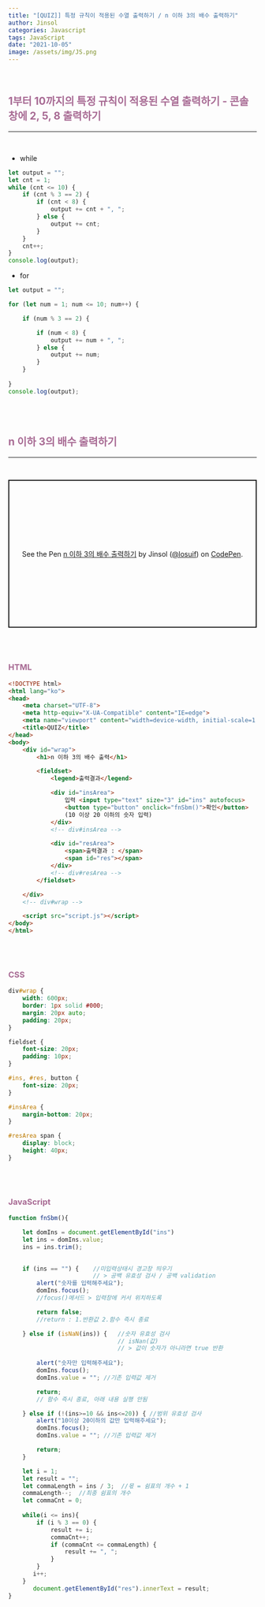 ```yaml
---
title: "[QUIZ]] 특정 규칙이 적용된 수열 출력하기 / n 이하 3의 배수 출력하기"
author: Jinsol
categories: Javascript
tags: JavaScript
date: "2021-10-05"
image: /assets/img/JS.png
---
```


<br>

## <span style="color:#a86b94">1부터 10까지의 특정 규칙이 적용된 수열 출력하기 - 콘솔창에 2, 5, 8 출력하기</span>

<hr><br>

- while

```javascript
let output = "";
let cnt = 1;
while (cnt <= 10) {
    if (cnt % 3 == 2) {
        if (cnt < 8) {
            output += cnt + ", ";
        } else {
            output += cnt;
        }
    }
    cnt++;
}
console.log(output); 
```

- for

```javascript
let output = "";

for (let num = 1; num <= 10; num++) {

    if (num % 3 == 2) {

        if (num < 8) {
            output += num + ", ";
        } else {
            output += num;
        }
    }
    
}
console.log(output);
```

<br><br>

## <span style="color:#a86b94">n 이하 3의 배수 출력하기</span>

<hr>
<br>

<p class="codepen" data-height="300" data-default-tab="html,result" data-slug-hash="abwPwva" data-user="losuif" style="height: 300px; box-sizing: border-box; display: flex; align-items: center; justify-content: center; border: 2px solid; margin: 1em 0; padding: 1em;">
  <span>See the Pen <a href="https://codepen.io/losuif/pen/abwPwva">
  n 이하 3의 배수 출력하기</a> by Jinsol (<a href="https://codepen.io/losuif">@losuif</a>)
  on <a href="https://codepen.io">CodePen</a>.</span>
</p>
<script async src="https://cpwebassets.codepen.io/assets/embed/ei.js"></script>


<br><br>

### <span style="color:#a86b94">HTML</span>

```html
<!DOCTYPE html>
<html lang="ko">
<head>
    <meta charset="UTF-8">
    <meta http-equiv="X-UA-Compatible" content="IE=edge">
    <meta name="viewport" content="width=device-width, initial-scale=1.0">
    <title>QUIZ</title>
</head>
<body>
    <div id="wrap">
        <h1>n 이하 3의 배수 출력</h1>

        <fieldset>
            <legend>출력결과</legend>

            <div id="insArea">
                입력 <input type="text" size="3" id="ins" autofocus>
                <button type="button" onclick="fnSbm()">확인</button>
                (10 이상 20 이하의 숫자 입력)
            </div>
            <!-- div#insArea -->

            <div id="resArea">
                <span>출력결과 : </span>
                <span id="res"></span>
            </div>
            <!-- div#resArea -->
        </fieldset>

    </div>
    <!-- div#wrap -->

    <script src="script.js"></script>
</body>
</html>
```

<br><br>

### <span style="color:#a86b94">CSS</span>

```css
div#wrap {
    width: 600px;
    border: 1px solid #000;
    margin: 20px auto;
    padding: 20px;
}

fieldset {
    font-size: 20px;
    padding: 10px;
}

#ins, #res, button {
    font-size: 20px;
}

#insArea {
    margin-bottom: 20px;
}

#resArea span {
    display: block;
    height: 40px;
}
```

<br><br>

### <span style="color:#a86b94">JavaScript</span>

```javascript
function fnSbm(){

    let domIns = document.getElementById("ins")
    let ins = domIns.value;
    ins = ins.trim();

    
    if (ins == "") {    //미입력상태시 경고창 띄우기 
                        // > 공백 유효성 검사 / 공백 validation
        alert("숫자를 입력해주세요");
        domIns.focus();
        //focus()메서드 > 입력창에 커서 위치하도록

        return false;
        //return : 1.반환값 2.함수 즉시 종료

    } else if (isNaN(ins)) {   //숫자 유효성 검사
                               // isNan(값)
                               // > 값이 숫자가 아니라면 true 반환
                               
        alert("숫자만 입력해주세요");
        domIns.focus();
        domIns.value = ""; //기존 입력값 제거

        return;
        // 함수 즉시 종료, 아래 내용 실행 안됨

    } else if (!(ins>=10 && ins<=20)) { //범위 유효성 검사
        alert("10이상 20이하의 값만 입력해주세요");
        domIns.focus();
        domIns.value = ""; //기존 입력값 제거

        return;
    }

    let i = 1;
    let result = "";
    let commaLength = ins / 3;  //몫 = 쉼표의 개수 + 1
    commaLength--;  //최종 쉼표의 개수
    let commaCnt = 0;
      
    while(i <= ins){
        if (i % 3 == 0) {
            result += i;
            commaCnt++;
            if (commaCnt <= commaLength) {
                result += ", ";
            }
        }
       i++;
    }    
       document.getElementById("res").innerText = result;
}
```